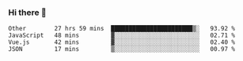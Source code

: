 ### Hi there 👋

<!--
**Hundeklemmen/Hundeklemmen** is a ✨ _special_ ✨ repository because its `README.md` (this file) appears on your GitHub profile.

Here are some ideas to get you started:

- 🔭 I’m currently working on ...
- 🌱 I’m currently learning ...
- 👯 I’m looking to collaborate on ...
- 🤔 I’m looking for help with ...
- 💬 Ask me about ...
- 📫 How to reach me: ...
- 😄 Pronouns: ...
- ⚡ Fun fact: ...
-->
<!--START_SECTION:waka-->
```text
Other        27 hrs 59 mins  ███████████████████████▒░   93.92 % 
JavaScript   48 mins         ▓░░░░░░░░░░░░░░░░░░░░░░░░   02.71 % 
Vue.js       42 mins         ▓░░░░░░░░░░░░░░░░░░░░░░░░   02.40 % 
JSON         17 mins         ▒░░░░░░░░░░░░░░░░░░░░░░░░   00.97 % 
```
<!--END_SECTION:waka-->
